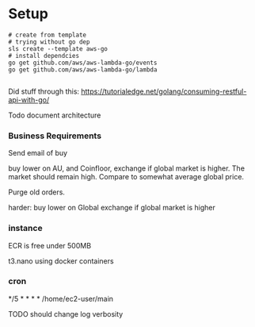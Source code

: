 
# Setup

```
# create from template
# trying without go dep
sls create --template aws-go
# install dependcies
go get github.com/aws/aws-lambda-go/events
go get github.com/aws/aws-lambda-go/lambda


```


Did stuff through this:
https://tutorialedge.net/golang/consuming-restful-api-with-go/


Todo document architecture







### Business Requirements
Send email of buy

buy lower on AU, and Coinfloor, exchange if global market is higher. The market should remain high. Compare to somewhat average global price.

Purge old orders.

harder: buy lower on Global exchange if global market is higher



### instance


ECR is free under 500MB

t3.nano using docker containers


### cron

*/5 * * * * /home/ec2-user/main


TODO should change log verbosity
